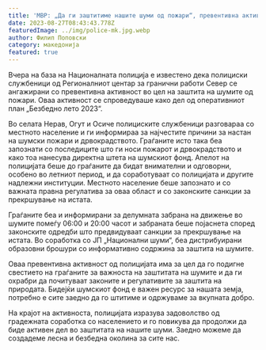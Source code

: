 ```yaml
---
title: 'МВР: „Да ги заштитиме нашите шуми од пожари“, превентивна активност на РЦГР Север - 27 АВГУСТ 2023'
date: 2023-08-27T08:43:43.778Z
featuredImage: ../img/police-mk.jpg.webp
author: Филип Поповски
category: македонија
featured: true
---
```

Вчера на база на Националната полиција е известено дека полициски службеници од Регионалниот центар за гранични работи Север се ангажирани со превентивна активност во цел на заштита на шумите од пожари. Оваа активност се спроведуваше како дел од оперативниот план „Безбедно лето 2023“.

Во селата Нерав, Огут и Осиче полициските службеници разговараа со местното население и ги информираа за најчестите причини за настан на шумски пожари и дрвокрадството. Граѓаните исто така беа запознати со последиците што ги носи пожарот и дрвокрадството и како тоа нанесува директна штета на шумскиот фонд. Апелот на полицијата беше до граѓаните да бидат внимателни и одговорни, особено во летниот период, и да соработуваат со полицијата и другите надлежни институции. Местното население беше запознато и со важната правна регулатива за оваа област и со законските санкции за прекршување на истата.

Граѓаните беа и информирани за делумната забрана на движење во шумите помеѓу 06:00 и 20:00 часот и забраната беше појаснета според законските одредби што предвидуваат санкции за прекршување на истата. Во соработка со ЈП „Национални шуми“, беа дистрибуирани образовни брошури со информативно содржина за заштита на шумите.

Оваа превентивна активност од полицијата има за цел да го подигне свестието на граѓаните за важноста на заштитата на шумите и да ги охрабри да почитуваат законите и регулативите за заштита на природата. Бидејќи шумскиот фонд е важен ресурс за нашата земја, потребно е сите заедно да го штитиме и одржуваме за вкупната добро.

На крајот на активноста, полицијата изразува задоволство од градежната соработка со населението и го повикува да продолжи да биде активен дел во заштитата на нашите шуми. Заедно можеме да создадеме лесна и безбедна околина за сите нас.
